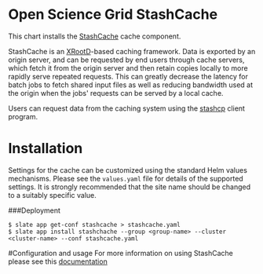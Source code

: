 # Open Science Grid StashCache

This chart installs the [StashCache](https://opensciencegrid.org/docs/data/stashcache/overview/) cache component. 

StashCache is an [XRootD](http://www.xrootd.org)-based caching framework. Data is exported by an origin server, and can be requested by end users through cache servers, which fetch it from the origin server and then retain copies locally to more rapidly serve repeated requests. This can greatly decrease the latency for batch jobs to fetch shared input files as well as reducing bandwidth used at the origin when the jobs' requests can be served by a local cache. 

Users can request data from the caching system using the [stashcp](https://support.opensciencegrid.org/support/solutions/articles/12000002775-transferring-data-with-stashcach) client program. 

# Installation

Settings for the cache can be customized using the standard Helm values mechanisms. Please see the `values.yaml` file for details of the supported settings. It is strongly recommended that the site name should be changed to a suitably specific value. 

###Deployment
```console
$ slate app get-conf stashcache > stashcache.yaml
$ slate app install stashchache --group <group-name> --cluster <cluster-name> --conf stashcache.yaml
```

#Configuration and usage
For more information on using StashCache please see this [documentation](https://opensciencegrid.org/docs/data/stashcache/overview/)
